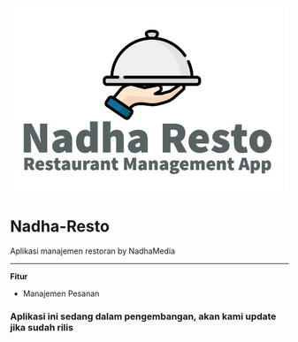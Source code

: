 <p align='center'>
<img src='https://github.com/haxorsprogramming/All-Project/blob/master/nadha_produk/nadha_resto.png?raw=true' width='500px'>
</p>

# Nadha-Resto
Aplikasi manajemen restoran by NadhaMedia

<hr/>

<b>Fitur</b>
<ul>
<li>Manajemen Pesanan</li>
</ul>

<h3><b>Aplikasi ini sedang dalam pengembangan, akan kami update jika sudah rilis</b></h3>
